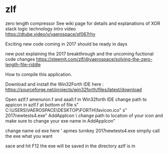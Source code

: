 # zlf
zero length compressor
See wiki page for details and explanations of XOR stack logic technology
intro video  https://dtube.video/v/vaerospace/sf067rhy

Exciting new code coming in 2017 should be ready in days

new post explaining the 2017 breakthrough and the uncoming fuctional code changes
https://steemit.com/zlf/@vaerospace/solving-the-zero-length-file-riddle

How to compile this application.

Download and install the Win32Forth IDE here :
https://sourceforge.net/projects/win32forth/files/latest/download

Open azlf.f amenuron.f and aaall.f  in Win32forth IDE
change path to appicon in azlf.f  at bottom of file
  s" C:\USERS\VAEROSPACE\DESKTOP\FORTH\favicon.ico" s" 2017newtests4.exe" AddAppIcon
\ change path to location of your icon and make sure to change your exe name in AddAppIcon"

change name od exe here    ' apmes   turnkey 2017newtests4.exe  simpliy call the exe what you want

sace and hit F12  the exe will be saved in the directory azlf is in

